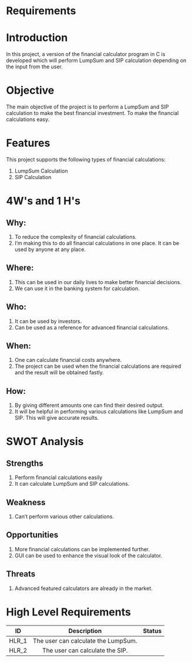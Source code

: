 # Requirements

# Introduction
In this project, a version of the financial calculator program in C is developed which will perform LumpSum and SIP calculation depending on the input from the user.

# Objective
The main objective of the project is to perform a LumpSum and SIP calculation to make the best financial investment. To make the financial calculations easy.

# Features
This project supports the following types of financial calculations:

1. LumpSum Calculation
2. SIP Calculation

# 4W's and 1 H's
## Why:
1. To reduce the complexity of financial calculations.
2. I’m making this to do all financial calculations in one place.
It can be used by anyone at any place.

## Where:
1. This can be used in our daily lives to make better financial decisions.
2. We can use it in the banking system for calculation.

## Who:
1. It can be used by investors.
2. Can be used as a reference for advanced financial calculations.

## When:
1. One can calculate financial costs anywhere.
2. The project can be used when the financial calculations are required and the result will be obtained fastly.

## How:
1. By giving different amounts one can find their desired output.
2. It will be helpful in performing various calculations like LumpSum and SIP. This will give accurate results.

# SWOT Analysis

## Strengths
1. Perform financial calculations easily
2. It can calculate LumpSum and SIP calculations.

## Weakness
1. Can’t perform various other calculations.

## Opportunities
1. More financial calculations can be implemented further.
2. GUI can be used to enhance the visual look of the calculator.

## Threats
1. Advanced featured calculators are already in the market.

# High Level Requirements
| ID   |      Description     |  Status |
|----------|:-------------:|------:|
| HLR_1 |  The user can calculate the LumpSum. |  |
| HLR_2 |    The user can calculate the SIP.  |    |




